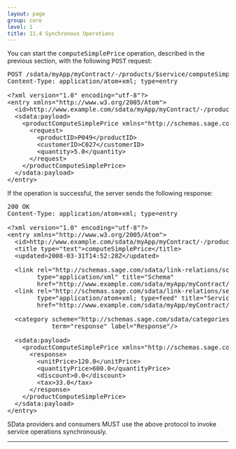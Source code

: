 ```yaml
---
layout: page
group: core
level: 1
title: 11.4 Synchronous Operations
---
```


You can start the <tt>computeSimplePrice</tt> operation, described in the
previous section, with the following <tt>POST</tt> request:

<pre>POST /sdata/myApp/myContract/-/products/$service/computeSimplePrice
Content-Type: application/atom+xml; type=entry
&nbsp;
&lt;?xml version="1.0" encoding="utf-8"?&gt;
&lt;entry xmlns="http://www.w3.org/2005/Atom"&gt;
  &lt;id&gt;http://www.example.com/sdata/myApp/myContract/-/products/$service/computeSimplePrice&lt;/id&gt;
  &lt;sdata:payload&gt;
    &lt;productComputeSimplePrice xmlns="http://schemas.sage.com/myContract"&gt;
  &nbsp;   &lt;request&gt;
&nbsp;  &nbsp;&nbsp;   &lt;productID&gt;P049&lt;/productID&gt;
&nbsp;  &nbsp;&nbsp;   &lt;customerID&gt;C027&lt;/customerID&gt;
&nbsp;  &nbsp;&nbsp;   &lt;quantity&gt;5.0&lt;/quantity&gt;
&nbsp;     &lt;/request&gt;
    &lt;/productComputeSimplePrice&gt;
  &lt;/sdata:payload&gt;
&lt;/entry&gt;</pre>

If the operation is successful, the server sends the following response:

<pre>200 OK
Content-Type: application/atom+xml; type=entry
&nbsp;
&lt;?xml version="1.0" encoding="utf-8"?&gt;
&lt;entry xmlns="http://www.w3.org/2005/Atom"&gt;
&nbsp; &lt;id&gt;http://www.example.com/sdata/myApp/myContract/-/products/$service/computeSimplePrice&lt;/id&gt;
&nbsp; &lt;title type="text"&gt;computeSimplePrice&lt;/title&gt;
&nbsp; &lt;updated&gt;2008-03-31T14:52:28Z&lt;/updated&gt;

&nbsp; &lt;link rel="http://schemas.sage.com/sdata/link-relations/schema" 
&nbsp;&nbsp; &nbsp;&nbsp;&nbsp;&nbsp; type="application/xml" title="Schema" 
&nbsp;&nbsp;&nbsp;  &nbsp;&nbsp; href="http://www.example.com/sdata/myApp/myContract/-/$schema?version=5#productComputeSimplePrice" /&gt;
&nbsp; &lt;link rel="http://schemas.sage.com/sdata/link-relations/service" 
&nbsp;&nbsp;  &nbsp;&nbsp;&nbsp; type="application/atom+xml; type=feed" title="Service" 
&nbsp;&nbsp;&nbsp;&nbsp;  &nbsp; href="http://www.example.com/sdata/myApp/myContract/-/products/$service" /&gt;

  &lt;category scheme="http://schemas.sage.com/sdata/categories" 
            term="response" label="Response"/&gt;

  &lt;sdata:payload&gt;
&nbsp;   &lt;productComputeSimplePrice xmlns="http://schemas.sage.com/myContract"&gt;
&nbsp;  &nbsp;&nbsp; &lt;response&gt;
&nbsp;  &nbsp;&nbsp;&nbsp;&nbsp; &lt;unitPrice&gt;120.0&lt;/unitPrice&gt;
&nbsp;  &nbsp;&nbsp;&nbsp;&nbsp; &lt;quantityPrice&gt;600.0&lt;/quantityPrice&gt;
&nbsp;  &nbsp;&nbsp;&nbsp;&nbsp; &lt;discount&gt;0.0&lt;/discount&gt;
&nbsp;  &nbsp;&nbsp;&nbsp;&nbsp; &lt;tax&gt;33.0&lt;/tax&gt;
&nbsp;&nbsp;  &nbsp; &lt;/response&gt;
&nbsp;   &lt;/productComputeSimplePrice&gt;&nbsp; 
  &lt;/sdata:payload&gt;
&lt;/entry&gt;</pre>

SData providers and consumers MUST use the above protocol to
invoke service operations synchronously.

* * *
